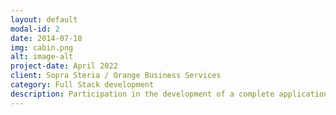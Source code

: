 ```yaml
---
layout: default
modal-id: 2
date: 2014-07-18
img: cabin.png
alt: image-alt
project-date: April 2022
client: Sopra Steria / Orange Business Services
category: Full Stack development
description: Participation in the development of a complete application redesign (Java Spring, Javascript, Jenkins, Gitlab CI, DevOps delivery & installation). Treatment and assistance to the customer support resolutions of bugs and evolutions. Supporting the teams in the transformation of the delivery model to India
---
```

